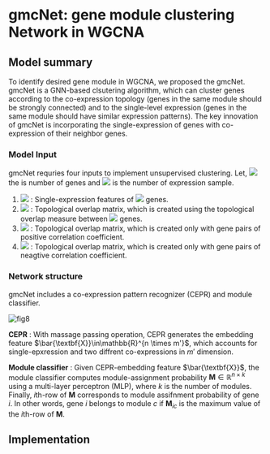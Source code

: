 # gmcNet: gene module clustering Network in WGCNA

## Model summary

To identify desired gene module in WGCNA, we proposed the gmcNet. gmcNet is a GNN-based clsutering algorithm, which can cluster genes according to the co-expression topology (genes in the same module should be strongly connected) and to the single-level expression (genes in the same module should have similar expression patterns). The key innovation of gmcNet is incorporating the single-expression of genes with co-expression of their neighbor genes.

### Model Input
gmcNet requries four inputs to implement unsupervised clustering. Let, <img src="https://render.githubusercontent.com/render/math?math=n"> the is number of genes and <img src="https://render.githubusercontent.com/render/math?math=m"> is the number of expression sample.
1. <img src="https://render.githubusercontent.com/render/math?math=\textbf{X}\in\mathbb{R}^{n \times m}"> : Single-expression features of <img src="https://render.githubusercontent.com/render/math?math=n"> genes.
2. <img src="https://render.githubusercontent.com/render/math?math=\textbf{T}\in\mathbb{R}^{n \times n}"> : Topological overlap matrix, which is created using the topological overlap measure between <img src="https://render.githubusercontent.com/render/math?math=n"> genes.
3. <img src="https://render.githubusercontent.com/render/math?math=\textbf{T}_\textbf{p}\in\mathbb{R}^{n \times n}"> :  Topological overlap matrix, which is created only with gene pairs of positive correlation coefficient.
4. <img src="https://render.githubusercontent.com/render/math?math=\textbf{T}_\textbf{n}\in\mathbb{R}^{n \times n}"> :  Topological overlap matrix, which is created only with gene pairs of neagtive correlation coefficient.

### Network structure
gmcNet includes a co-expression pattern recognizer (CEPR) and module classifier. 

![fig8](https://user-images.githubusercontent.com/71325306/129822771-2f515fd4-00db-4de7-8b24-936298c1ca00.png)

**CEPR** : With massage passing operation, CEPR generates the embedding feature $\bar{\textbf{X}}\in\mathbb{R}^{n \times m'}$, which accounts for single-epxression and two diffrent co-expressions in $m'$ dimension. 

**Module classifier** : Given CEPR-embedding feature $\bar{\textbf{X}}$, the module classifier computes module-assignment probability  $\textbf{M}\in\mathbb{R}^{n \times k}$ using a multi-layer perceptron (MLP), where $k$ is the number of modules. Finally, $i$th-row of  $\textbf{M}$ corresponds to module assifnment probability of gene $i$. In other words, gene $i$ belongs to module $c$ if $\textbf{M}_{ic}$ is the maximum value of the $i$th-row of $\textbf{M}$.

## Implementation

